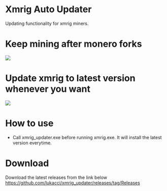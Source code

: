 # Xmrig Auto Updater
Updating functionality for xmrig miners. 

# Keep mining after monero forks
![](https://i.ibb.co/30831C3/monero-fork.png)

# Update xmrig to latest version whenever you want
![](https://d1adoz58a2hhe1.cloudfront.net/wp-content/uploads/sites/20/SP1-blog-1.jpg)

# How to use
* Call xmrig_updater.exe before running xmrig.exe. 
It will install the latest version everytime. 

 # Download
 Download the latest releases from the link below
 https://github.com/lukacci/xmrig_updater/releases/tag/Releases
 
 


